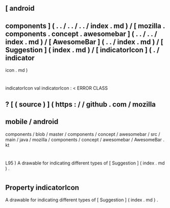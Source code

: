 [
android
-
components
]
(
.
.
/
.
.
/
.
.
/
index
.
md
)
/
[
mozilla
.
components
.
concept
.
awesomebar
]
(
.
.
/
.
.
/
index
.
md
)
/
[
AwesomeBar
]
(
.
.
/
index
.
md
)
/
[
Suggestion
]
(
index
.
md
)
/
[
indicatorIcon
]
(
.
/
indicator
-
icon
.
md
)
#
indicatorIcon
val
indicatorIcon
:
<
ERROR
CLASS
>
?
[
(
source
)
]
(
https
:
/
/
github
.
com
/
mozilla
-
mobile
/
android
-
components
/
blob
/
master
/
components
/
concept
/
awesomebar
/
src
/
main
/
java
/
mozilla
/
components
/
concept
/
awesomebar
/
AwesomeBar
.
kt
#
L95
)
A
drawable
for
indicating
different
types
of
[
Suggestion
]
(
index
.
md
)
.
#
#
#
Property
indicatorIcon
-
A
drawable
for
indicating
different
types
of
[
Suggestion
]
(
index
.
md
)
.
